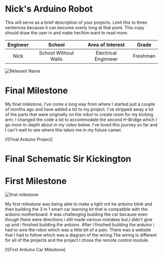 # Nick's Arduino Robot
This will serve as a brief description of your projects. Limit this to three sentences because it can become overly long at that point. This copy should draw the user in and make her/him want to read more.

| **Engineer** | **School** | **Area of Interest** | **Grade** |
|:--:|:--:|:--:|:--:|
|Nick| School Without Walls| Electrical Enginneer | Freshman

![Relevant Name](https://live.staticflickr.com/65535/54124202659_095e68144d_n.jpg)

# Final Milestone

My final milestone, I've come a long way from where I started just a couple of months ago and have added a lot to my project. I've stripped away a lot of the parts that were originally on the robot to create room for my kicking arm. I changed the code a lot to accommodate the second H-Bridge which I go more in-depth about in my video below. I've loved this journey so far and I can't wait to see where this takes me in my future career.

[![Final Arduino Project]

# Final Schematic Sir Kickington 




# First Milestone 
![first milestone](https://live.staticflickr.com/65535/54184726282_c0731d9da7_n.jpg)

My first milestone was being able to make a light ont he arduino blink and then building the 3 in 1 smart car learning kit that is compatible with the arduino motherboard. It was challenging building the car because even though there were directions i still made various mistakes but,I didn't give up and i finished building the arduino. After I finsihed building the arduino i had to wire the robot which was a little bit of a pain. There was a website that I had to follow which was a diagram of the wiring.The wiring is different for all of the projects and the project I chose the remote control module.

[![First Arduino Car Milestone]
